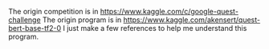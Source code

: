The origin competition is in https://www.kaggle.com/c/google-quest-challenge
The origin program is in https://www.kaggle.com/akensert/quest-bert-base-tf2-0
I just make a few references to help me understand this program.

